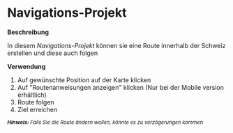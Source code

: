 # Navigations-Projekt

**Beschreibung**

In diesem *Navigations-Projekt* können sie eine Route innerhalb der Schweiz erstellen und diese auch folgen 

**Verwendung**
1.  Auf gewünschte Position auf der Karte klicken
2.  Auf "Routenanweisungen anzeigen" klicken (Nur bei der Mobile version erhältlich) 
3. Route folgen
4. Ziel erreichen

<small>***Hinweis:** Falls Sie die Route ändern wollen, könnte es zu verzögerungen kommen*</small>

